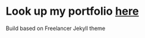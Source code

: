 Look up my portfolio [here](https://www.google.com/)
=======

Build based on Freelancer Jekyll theme


